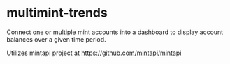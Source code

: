 # multimint-trends

Connect one or multiple mint accounts into a dashboard to display account balances over a given time period.

Utilizes mintapi project at https://github.com/mintapi/mintapi
